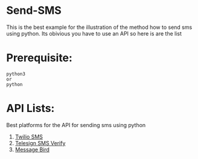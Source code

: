 # Send-SMS
This is the best example for the illustration of the method how to send sms using python. Its obivious you have to use an API so here is are the list 
# Prerequisite:
    python3
    or 
    python

# API Lists:
  Best platforms for the API for sending sms using python
  1. <a href="https://rapidapi.com/twilio/api/twilio-sms">Twilio SMS</a>
  2. <a href="https://rapidapi.com/telesign/api/telesign-sms-verify"> Telesign SMS Verify</a>
  3. <a href="https://rapidapi.com/messagebird/api/sms-gateway">Message Bird</a>
